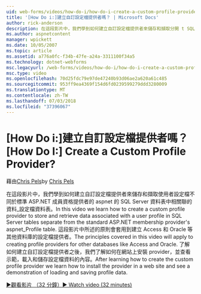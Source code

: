 ```yaml
---
uid: web-forms/videos/how-do-i/how-do-i-create-a-custom-profile-provider
title: '[How Do i:]建立自訂設定檔提供者嗎？ | Microsoft Docs'
author: rick-anderson
description: 在這段影片中，我們學到如何建立自訂設定檔提供者來儲存和擷取分開 t SQL Server 資料表中的使用者設定檔相關聯的資料...
ms.author: aspnetcontent
manager: wpickett
ms.date: 10/05/2007
ms.topic: article
ms.assetid: a776a0fc-f34b-47fe-a24a-3311100f34a5
ms.technology: dotnet-webforms
msc.legacyurl: /web-forms/videos/how-do-i/how-do-i-create-a-custom-profile-provider
msc.type: video
ms.openlocfilehash: 70d25fdc79e97de47240b93d06ae2a620a61c485
ms.sourcegitcommit: 953ff9ea4369f154d6fd0239599279ddd3280009
ms.translationtype: MT
ms.contentlocale: zh-TW
ms.lasthandoff: 07/03/2018
ms.locfileid: "37396067"
---
```

<a name="how-do-i-create-a-custom-profile-provider"></a><span data-ttu-id="3d587-104">[How Do i:]建立自訂設定檔提供者嗎？</span><span class="sxs-lookup"><span data-stu-id="3d587-104">[How Do I:] Create a Custom Profile Provider?</span></span>
====================
<span data-ttu-id="3d587-105">藉由[Chris Pels](https://twitter.com/chrispels)</span><span class="sxs-lookup"><span data-stu-id="3d587-105">by [Chris Pels](https://twitter.com/chrispels)</span></span>

<span data-ttu-id="3d587-106">在這段影片中，我們學到如何建立自訂設定檔提供者來儲存和擷取使用者設定檔不同於標準 ASP.NET 成員資格提供者的 aspnet 的 SQL Server 資料表中相關聯的資料\_設定檔資料表。</span><span class="sxs-lookup"><span data-stu-id="3d587-106">In this video we learn how to create a custom profile provider to store and retrieve data associated with a user profile in SQL Server tables separate from the standard ASP.NET membership provider's aspnet\_Profile table.</span></span> <span data-ttu-id="3d587-107">這段影片中所述的原則會套用到建立 Access 和 Oracle 等其他資料庫的設定檔提供者。</span><span class="sxs-lookup"><span data-stu-id="3d587-107">The principles covered in this video will apply to creating profile providers for other databases like Access and Oracle.</span></span> <span data-ttu-id="3d587-108">了解如何建立自訂設定檔提供者之後，我們了解如何在網站上安裝 provider，並查看示範，載入和儲存設定檔資料的內容。</span><span class="sxs-lookup"><span data-stu-id="3d587-108">After learning how to create the custom profile provider we learn how to install the provider in a web site and see a demonstration of loading and saving profile data.</span></span>

[<span data-ttu-id="3d587-109">&#9654;觀看影片 （32 分鐘）</span><span class="sxs-lookup"><span data-stu-id="3d587-109">&#9654; Watch video (32 minutes)</span></span>](https://channel9.msdn.com/Blogs/ASP-NET-Site-Videos/how-do-i-create-a-custom-profile-provider)
